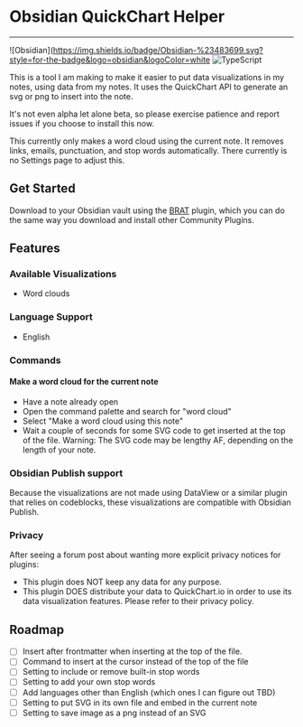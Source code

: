# Obsidian QuickChart Helper

---

![Obsidian](https://img.shields.io/badge/Obsidian-%23483699.svg?style=for-the-badge&logo=obsidian&logoColor=white ![TypeScript](https://img.shields.io/badge/typescript-%23007ACC.svg?style=for-the-badge&logo=typescript&logoColor=white)

This is a tool I am making to make it easier to put data visualizations in my notes, using data from my notes. It uses the QuickChart API to generate an svg or png to insert into the note. 

It's not even alpha let alone beta, so please exercise patience and report issues if you choose to install this now. 

This currently only makes a word cloud using the current note. It removes links, emails, punctuation, and stop words automatically. There currently is no Settings page to adjust this. 

## Get Started

Download to your Obsidian vault using the [BRAT](https://tfthacker.com/BRAT) plugin, which you can do the same way you download and install other Community Plugins. 

## Features

### Available Visualizations

- Word clouds

### Language Support

- English

### Commands

#### Make a word cloud for the current note

- Have a note already open
- Open the command palette and search for "word cloud"
- Select "Make a word cloud using this note"
- Wait a couple of seconds for some SVG code to get inserted at the top of the file. Warning: The SVG code may be lengthy AF, depending on the length of your note.

### Obsidian Publish support

Because the visualizations are not made using DataView or a similar plugin that relies on codeblocks, these visualizations are compatible with Obsidian Publish. 

### Privacy

After seeing a forum post about wanting more explicit privacy notices for plugins:

- This plugin does NOT keep any data for any purpose.
- This plugin DOES distribute your data to QuickChart.io in order to use its data visualization features. Please refer to their privacy policy. 

## Roadmap
- [ ] Insert after frontmatter when inserting at the top of the file.
- [ ] Command to insert at the cursor instead of the top of the file
- [ ] Setting to include or remove built-in stop words
- [ ] Setting to add your own stop words
- [ ] Add languages other than English (which ones I can figure out TBD)
- [ ] Setting to put SVG in its own file and embed in the current note
- [ ] Setting to save image as a png instead of an SVG
